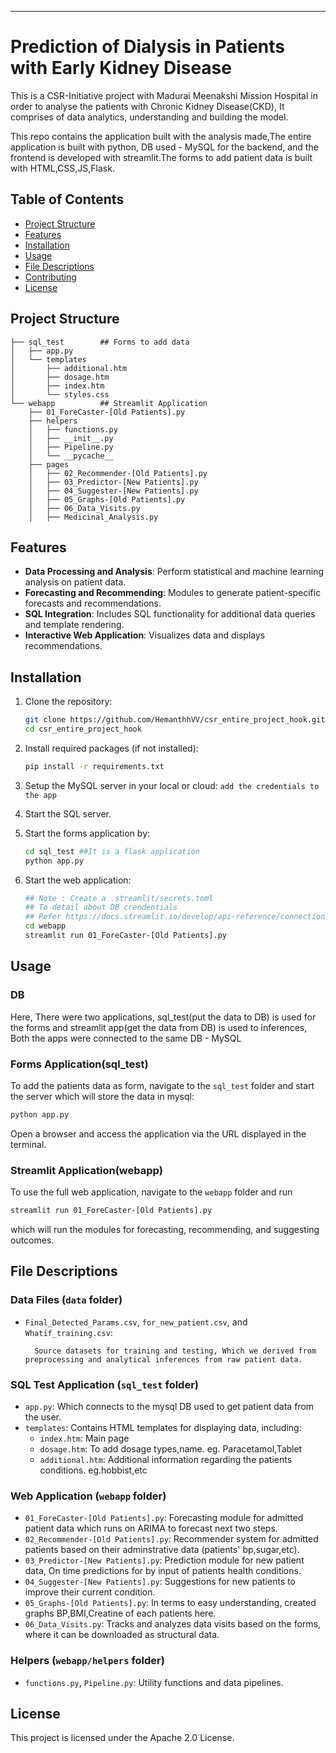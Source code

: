 
---

# Prediction of Dialysis in Patients with Early Kidney Disease

This is a CSR-Initiative project with Madurai Meenakshi Mission Hospital in order to analyse the patients with Chronic Kidney Disease(CKD), It comprises of data analytics, understanding and building the model.

This repo contains the application built with the analysis made,The entire application is built with python, DB used - MySQL for the backend, and the frontend is developed with streamlit.The forms to add patient data is built with HTML,CSS,JS,Flask.

## Table of Contents

- [Project Structure](#project-structure)
- [Features](#features)
- [Installation](#installation)
- [Usage](#usage)
- [File Descriptions](#file-descriptions)
- [Contributing](#contributing)
- [License](#license)

## Project Structure

```
├── sql_test        ## Forms to add data
│   ├── app.py
│   └── templates
│       ├── additional.htm
│       ├── dosage.htm
│       ├── index.htm
│       └── styles.css
└── webapp          ## Streamlit Application
    ├── 01_ForeCaster-[Old Patients].py
    ├── helpers
    │   ├── functions.py
    │   ├── __init__.py
    │   ├── Pipeline.py
    │   └── __pycache__
    ├── pages
    │   ├── 02_Recommender-[Old Patients].py
    │   ├── 03_Predictor-[New Patients].py
    │   ├── 04_Suggester-[New Patients].py
    │   ├── 05_Graphs-[Old Patients].py
    │   ├── 06_Data_Visits.py
    │   ├── Medicinal_Analysis.py
```

## Features

- **Data Processing and Analysis**: Perform statistical and machine learning analysis on patient data.
- **Forecasting and Recommending**: Modules to generate patient-specific forecasts and recommendations.
- **SQL Integration**: Includes SQL functionality for additional data queries and template rendering.
- **Interactive Web Application**: Visualizes data and displays recommendations.

## Installation

1. Clone the repository:
    ```bash
    git clone https://github.com/HemanthhVV/csr_entire_project_hook.git
    cd csr_entire_project_hook
    ```
2. Install required packages (if not installed):
    ```bash
    pip install -r requirements.txt
    ```
3. Setup the MySQL server in your local or cloud:
    `add the credentials to the app`
4. Start the SQL server.
5. Start the forms application by:
    ```bash
    cd sql_test ##It is a flask application
    python app.py
    ```

6. Start the web application:
    ```bash
    ## Note : Create a .streamlit/secrets.toml
    ## To detail about DB crendentials
    ## Refer https://docs.streamlit.io/develop/api-reference/connections/st.connection
    cd webapp
    streamlit run 01_ForeCaster-[Old Patients].py
    ```

## Usage
### DB

Here, There were two applications, sql_test(put the data to DB) is used for the forms and streamlit app(get the data from DB) is used to inferences, Both the apps were connected to the same DB - MySQL

### Forms Application(sql_test)

To add the patients data as form, navigate to the `sql_test` folder and start the server which will store the data in mysql:
```bash
python app.py
```
Open a browser and access the application via the URL displayed in the terminal.

### Streamlit Application(webapp)

To use the full web application, navigate to the `webapp` folder and run
```bash
streamlit run 01_ForeCaster-[Old Patients].py
```
which will run the modules for forecasting, recommending, and suggesting outcomes.

## File Descriptions

### Data Files (`data` folder)
- `Final_Detected_Params.csv`, `for_new_patient.csv`, and `Whatif_training.csv`:

        Source datasets for training and testing, Which we derived from preprocessing and analytical inferences from raw patient data.

### SQL Test Application (`sql_test` folder)
- `app.py`: Which connects to the mysql DB used to get patient data from the user.
- `templates`: Contains HTML templates for displaying data, including:
  - `index.htm`: Main page
  - `dosage.htm`: To add dosage types,name. eg. Paracetamol,Tablet
  - `additional.htm`: Additional information regarding the patients conditions. eg.hobbist,etc

### Web Application (`webapp` folder)
- `01_ForeCaster-[Old Patients].py`: Forecasting module for admitted patient data which runs on ARIMA to forecast next two steps.
- `02_Recommender-[Old Patients].py`: Recommender system for admitted patients based on their adminstrative data (patients' bp,sugar,etc).
- `03_Predictor-[New Patients].py`: Prediction module for new patient data, On time predictions for by input of patients health conditions.
- `04_Suggester-[New Patients].py`: Suggestions for new patients to improve their current condition.
- `05_Graphs-[Old Patients].py`: In terms to easy understanding, created graphs BP,BMI,Creatine of each patients here.
- `06_Data_Visits.py`: Tracks and analyzes data visits based on the forms, where it can be downloaded as structural data.

### Helpers (`webapp/helpers` folder)
- `functions.py`, `Pipeline.py`: Utility functions and data pipelines.


## License

This project is licensed under the Apache 2.0 License.

